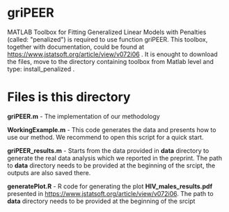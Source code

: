 # griPEER

MATLAB Toolbox for Fitting Generalized Linear Models with Penalties (called: "penalized") is required to use function griPEER. This toolbox, together with documentation, could be found at https://www.jstatsoft.org/article/view/v072i06 . It is enought to download the files, move to the directory containing toolbox from Matlab level and type: install_penalized .

# Files is this directory
**griPEER.m**      - The implementation of our methodology

**WorkingExample.m** - This code generates the data and presents how to use our method. We recommend to open this script for a quick start.

**griPEER_results.m** - Starts from the data provided in **data** directory to generate the real data analysis which we reported in the preprint. The path to **data** directory needs to be provided at the beginning of the srcipt, the outputs are also saved there.

**generatePlot.R** - R code for generating the plot **HIV_males_results.pdf** presented in https://www.jstatsoft.org/article/view/v072i06. The path to **data** directory needs to be provided at the beginning of the srcipt
